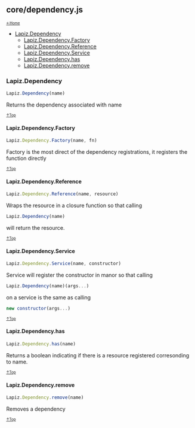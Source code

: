 ## core/dependency.js<a name="__top"></a>

<sub><sup>[&larr;Home](index.md)</sup></sub>

* [Lapiz.Dependency](#Lapiz.Dependency)
  * [Lapiz.Dependency.Factory](#Lapiz.Dependency.Factory)
  * [Lapiz.Dependency.Reference](#Lapiz.Dependency.Reference)
  * [Lapiz.Dependency.Service](#Lapiz.Dependency.Service)
  * [Lapiz.Dependency.has](#Lapiz.Dependency.has)
  * [Lapiz.Dependency.remove](#Lapiz.Dependency.remove)

### <a name='Lapiz.Dependency'></a>Lapiz.Dependency
```javascript
Lapiz.Dependency(name)
```
Returns the dependency associated with name

<sub><sup>[&uarr;Top](#__top)</sup></sub>

#### <a name='Lapiz.Dependency.Factory'></a>Lapiz.Dependency.Factory
```javascript
Lapiz.Dependency.Factory(name, fn)
```
Factory is the most direct of the dependency registrations, it registers
the function directly

<sub><sup>[&uarr;Top](#__top)</sup></sub>

#### <a name='Lapiz.Dependency.Reference'></a>Lapiz.Dependency.Reference
```javascript
Lapiz.Dependency.Reference(name, resource)
```
Wraps the resource in a closure function so that calling
```javascript
Lapiz.Dependency(name)
```
will return the resource.

<sub><sup>[&uarr;Top](#__top)</sup></sub>

#### <a name='Lapiz.Dependency.Service'></a>Lapiz.Dependency.Service
```javascript
Lapiz.Dependency.Service(name, constructor)
```
Service will register the constructor in manor so that calling
```javascript
Lapiz.Dependency(name)(args...)
```
on a service is the same as calling
```javascript
new constructor(args...)
```

<sub><sup>[&uarr;Top](#__top)</sup></sub>

#### <a name='Lapiz.Dependency.has'></a>Lapiz.Dependency.has
```javascript
Lapiz.Dependency.has(name)
```
Returns a boolean indicating if there is a resource registered corresonding
to name.

<sub><sup>[&uarr;Top](#__top)</sup></sub>

#### <a name='Lapiz.Dependency.remove'></a>Lapiz.Dependency.remove
```javascript
Lapiz.Dependency.remove(name)
```
Removes a dependency

<sub><sup>[&uarr;Top](#__top)</sup></sub>
